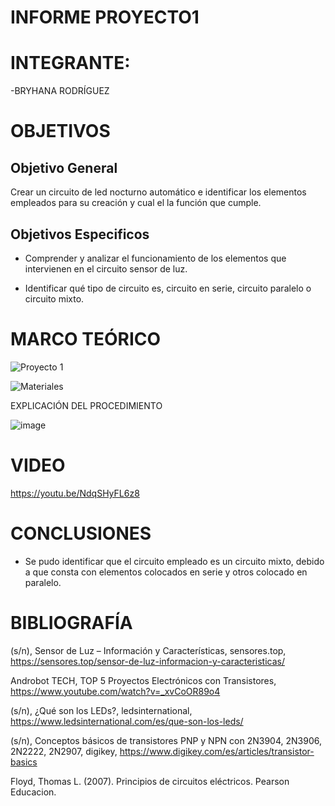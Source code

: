 # INFORME PROYECTO1

# INTEGRANTE:

-BRYHANA RODRÍGUEZ

# OBJETIVOS

## Objetivo General

Crear un circuito de led nocturno automático e identificar los elementos empleados para su creación y cual el la función que cumple.
 
## Objetivos Especificos

* Comprender y analizar el funcionamiento de los elementos que intervienen en el circuito sensor de luz.

* Identificar qué tipo de circuito es, circuito en serie, circuito paralelo o circuito mixto.
   

# MARCO TEÓRICO

![Proyecto 1](https://user-images.githubusercontent.com/116812951/204425630-f25c141b-ee02-49ad-83f7-bc3b267e9f28.png)

![Materiales](https://user-images.githubusercontent.com/116812951/204428430-7e205305-e367-4fe8-89ed-81a030c466ad.png)

EXPLICACIÓN DEL PROCEDIMIENTO

![image](https://user-images.githubusercontent.com/116812951/204416789-59a1f76b-6151-4fda-a0aa-e9e44e9792ef.png)

# VIDEO

https://youtu.be/NdqSHyFL6z8

# CONCLUSIONES

- Se pudo identificar que el circuito empleado es un circuito mixto, debido a que consta con elementos colocados en serie y otros colocado en paralelo.

# BIBLIOGRAFÍA

(s/n), Sensor de Luz – Información y Características, sensores.top, https://sensores.top/sensor-de-luz-informacion-y-caracteristicas/

Androbot TECH, TOP 5 Proyectos Electrónicos con Transistores, https://www.youtube.com/watch?v=_xvCoOR89o4

(s/n), ¿Qué son los LEDs?, ledsinternational, https://www.ledsinternational.com/es/que-son-los-leds/

(s/n), Conceptos básicos de transistores PNP y NPN con 2N3904, 2N3906, 2N2222, 2N2907, digikey, https://www.digikey.com/es/articles/transistor-basics

Floyd, Thomas L. (2007). Principios de circuitos eléctricos. Pearson Educacion.
